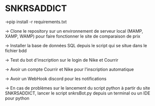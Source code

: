 # SNKRSADDICT

->pip install -r requirements.txt

-> Clone le repository sur un environnement de serveur local (MAMP, XAMP, WAMP) pour faire fonctionner le site de comparaison de prix

-> Installer la base de données SQL depuis le script qui se situe dans le fichier bdd

-> Test du bot d'inscription sur le login de Nike et Courrir 

-> Avoir un compte Courrir et Nike pour l'inscription automatique 

-> Avoir un WebHook discord pour les notifications 

-> En cas de problèmes sur le lancement du script python à partir du site SNKRSADDICT, lancer le script snkrsBot.py depuis un terminal ou un IDE pour python 
